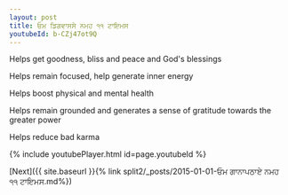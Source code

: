 ```yaml
---
layout: post
title: ਓਮ ਡਿਗਵਾਸਸੇ ਨਮਹ ੧੧ ਟਾਇਮਸ
youtubeId: b-CZj47ot9Q
---
```

 
 
Helps get goodness, bliss and peace and God's blessings
 
Helps remain focused, help generate inner energy 
 
Helps boost physical and mental health 
 
Helps remain grounded and generates a sense of gratitude towards the greater power 
 
Helps reduce bad karma
 
 
 
 


{% include youtubePlayer.html id=page.youtubeId %}
 
[Next]({{ site.baseurl }}{% link  split2/_posts/2015-01-01-ਓਮ ਗਾਨਾਪਠਾਏ ਨਮਹ ੧੧ ਟਾਇਮਸ.md%})
 
